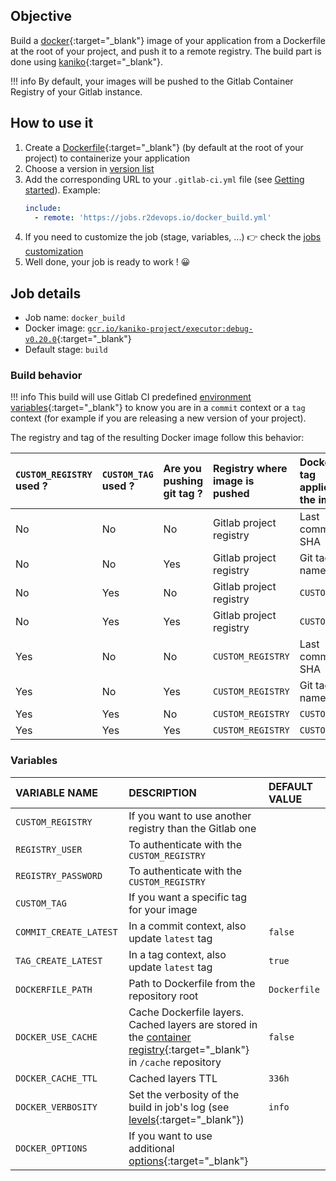 ## Objective

Build a [docker](https://www.docker.com/){:target="_blank"} image of your application
from a Dockerfile at the root of your project, and push it to a
remote registry. The build part is done using
[kaniko](https://github.com/GoogleContainerTools/kaniko){:target="_blank"}.

!!! info
    By default, your images will be pushed to the Gitlab Container
    Registry of your Gitlab instance.

## How to use it

1. Create a
   [Dockerfile](https://docs.docker.com/get-started/part2/#sample-dockerfile){:target="_blank"} (by default at the root of your project)
   to containerize your application
2. Choose a version in [version list](#changelog)
3. Add the corresponding URL to your `.gitlab-ci.yml` file (see [Getting
   started](/getting-started)). Example:
    ```yaml
    include:
      - remote: 'https://jobs.r2devops.io/docker_build.yml'
    ```
4. If you need to customize the job (stage, variables, ...) 👉 check the [jobs
   customization](/use-the-hub/#jobs-customization)
5. Well done, your job is ready to work ! 😀

## Job details

* Job name: `docker_build`
* Docker image: [`gcr.io/kaniko-project/executor:debug-v0.20.0`](https://github.com/GoogleContainerTools/kaniko){:target="_blank"}
* Default stage: `build`

### Build behavior

!!! info
    This build will use Gitlab CI predefined [environment variables](https://docs.gitlab.com/ee/ci/variables/predefined_variables.html){:target="_blank"}
    to know you are in a `commit` context or a `tag` context
    (for example if you are releasing a new version of your project).

The registry and tag of the resulting Docker image follow this behavior:

| `CUSTOM_REGISTRY` used ? <img width=10/> | `CUSTOM_TAG` used ? | Are you pushing git tag ? | Registry where image is pushed | Docker tag applied to the image |
|:-|:-|:-|:-|:-
| No  | No  | No  | Gitlab project registry | Last commit SHA |
| No  | No  | Yes | Gitlab project registry | Git tag name    |
| No  | Yes | No  | Gitlab project registry | `CUSTOM_TAG`    |
| No  | Yes | Yes | Gitlab project registry | `CUSTOM_TAG`    |
| Yes | No  | No  | `CUSTOM_REGISTRY`       | Last commit SHA |
| Yes | No  | Yes | `CUSTOM_REGISTRY`       | Git tag name    |
| Yes | Yes | No  | `CUSTOM_REGISTRY`       | `CUSTOM_TAG`    |
| Yes | Yes | Yes | `CUSTOM_REGISTRY`       | `CUSTOM_TAG`    |

### Variables

| VARIABLE NAME | DESCRIPTION | DEFAULT VALUE |
|:-|:-|:-
| `CUSTOM_REGISTRY` <img width=100/> | If you want to use another registry than the Gitlab one | ` ` |
| `REGISTRY_USER` | To authenticate with the `CUSTOM_REGISTRY` | ` ` |
| `REGISTRY_PASSWORD` | To authenticate with the `CUSTOM_REGISTRY` | ` ` |
| `CUSTOM_TAG` | If you want a specific tag for your image | ` ` |
| `COMMIT_CREATE_LATEST` | In a commit context, also update `latest` tag | `false` |
| `TAG_CREATE_LATEST` | In a tag context, also update `latest` tag | `true` |
| `DOCKERFILE_PATH` | Path to Dockerfile from the repository root | `Dockerfile` |
| `DOCKER_USE_CACHE` | Cache Dockerfile layers. Cached layers are stored in the [container registry](https://docs.gitlab.com/ee/user/packages/container_registry/){:target="_blank"} in `/cache` repository | `false` |
| `DOCKER_CACHE_TTL` | Cached layers TTL |  `336h` |
| `DOCKER_VERBOSITY` | Set the verbosity of the build in job's log (see [levels](https://github.com/GoogleContainerTools/kaniko#--verbosity){:target="_blank"})  |  `info` |
| `DOCKER_OPTIONS`   | If you want to use additional [options](https://github.com/GoogleContainerTools/kaniko#additional-flags){:target="_blank"} | ` ` |

